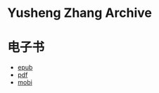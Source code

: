 # Yusheng Zhang Archive

# 电子书

-   [epub](https://github.com/rfhits/yusheng-zhang-archive/blob/gh-pages/ebooks/yusheng-zhang-archive.epub)
-   [pdf](https://github.com/rfhits/yusheng-zhang-archive/blob/gh-pages/ebooks/yusheng-zhang-archive.pdf)
-   [mobi](https://github.com/rfhits/yusheng-zhang-archive/blob/gh-pages/ebooks/yusheng-zhang-archive.mobi)
